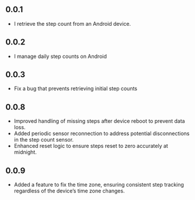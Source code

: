 ## 0.0.1
- I retrieve the step count from an Android device.

## 0.0.2
- I manage daily step counts on Android

## 0.0.3
- Fix a bug that prevents retrieving initial step counts

## 0.0.8

- Improved handling of missing steps after device reboot to prevent data loss.
- Added periodic sensor reconnection to address potential disconnections in the step count sensor.
- Enhanced reset logic to ensure steps reset to zero accurately at midnight.

## 0.0.9

- Added a feature to fix the time zone, ensuring consistent step tracking regardless of the device’s time zone changes.
